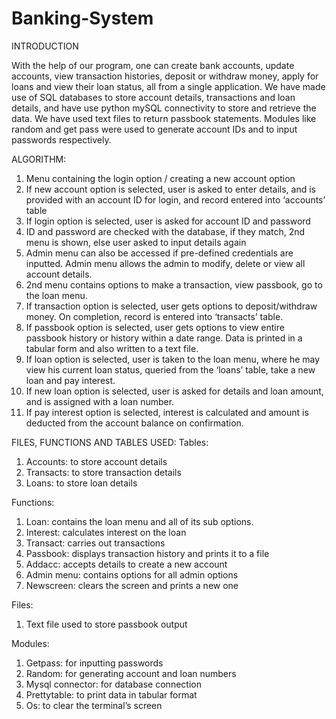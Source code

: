 # Banking-System
INTRODUCTION

With the help of our program, one can create bank accounts, update accounts, view transaction histories, deposit or withdraw money, apply for loans and view their loan status, all from a single application.
We have made use of SQL databases to store account details, transactions and loan details, and have use python mySQL connectivity to store and retrieve the data. We have used text files to return passbook statements. Modules like random and get pass were used to generate account IDs and to input passwords respectively.




ALGORITHM:
1.	Menu containing the login option / creating a new account option
2.	If new account option is selected, user is asked to enter details, and is provided with an account ID for login, and record entered into ‘accounts’ table
3.	If login option is selected, user is asked for account ID and password
4.	ID and password are checked with the database, if they match, 2nd menu is shown, else user asked to input details again
5.	Admin menu can also be accessed if pre-defined credentials are inputted. Admin menu allows the admin to modify, delete or view all account details.
6.	2nd menu contains options to make a transaction, view passbook, go to the loan menu.
7.	If transaction option is selected, user gets options to deposit/withdraw money. On completion, record is entered into ‘transacts’ table.
8.	If passbook option is selected, user gets options to view entire passbook history or history within a date range. Data is printed in a tabular form and also written to a text file.
9.	If loan option is selected, user is taken to the loan menu, where he may view his current loan status, queried from the ‘loans’ table, take a new loan and pay interest.
10.	If new loan option is selected, user is asked for details and loan amount, and is assigned with a loan number.
11.	 If pay interest option is selected, interest is calculated and amount is deducted from the account balance on confirmation.


FILES, FUNCTIONS AND TABLES USED:
Tables:
1.	Accounts: to store account details
2.	Transacts: to store transaction details 
3.	Loans: to store loan details






Functions:
1.	Loan: contains the loan menu and all of its sub options.
2.	Interest: calculates interest on the loan 
3.	Transact: carries out transactions
4.	Passbook: displays transaction history and prints it to a file
5.	Addacc: accepts details to create a new account
6.	Admin menu: contains options for all admin options
7.	Newscreen: clears the screen and prints a new one

Files:
1.	Text file used to store passbook output

Modules:
1.	Getpass: for inputting passwords
2.	Random: for generating account and loan numbers
3.	Mysql connector: for database connection
4.	Prettytable: to print data in tabular format
5.	Os: to clear the terminal’s screen
